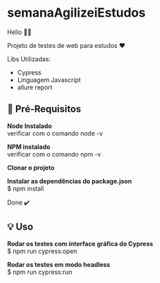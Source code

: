 # semanaAgilizeiEstudos

Hello 👋🏻

Projeto de testes de web para estudos ❤️

Libs Utilizadas:

- Cypress
- Linguagem Javascript
- allure report


## 🎯 Pré-Requisitos

<b>Node Instalado </b></br> 
verificar com o comando node -v </br>

<b>NPM instalado </b></br>
verificar com o comando npm -v  </br>

<b>Clonar o projeto</b></br>

<b>Instalar as dependências do package.json </b> </br>
 $ npm install</br>
 
 Done ✔️



## 💡 Uso

<b>Rodar os testes com interface gráfica do Cypress</b></br>
$ npm run cypress:open</br>

<b>Rodar os testes em modo headless</b></br>
$ npm run cypress:run</br>

